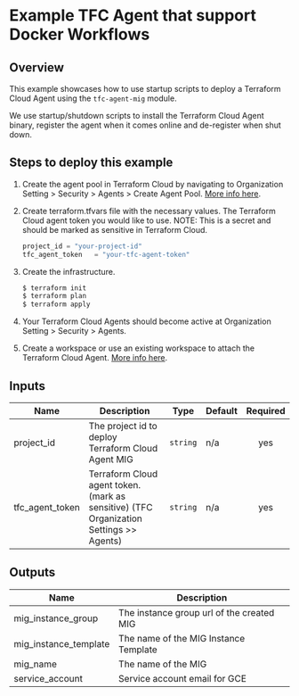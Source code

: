 # Example TFC Agent that support Docker Workflows

## Overview

This example showcases how to use startup scripts to deploy a Terraform Cloud Agent using the `tfc-agent-mig` module.

We use startup/shutdown scripts to install the Terraform Cloud Agent binary, register the agent when it comes online and de-register when shut down.

## Steps to deploy this example

1. Create the agent pool in Terraform Cloud by navigating to Organization Setting > Security > Agents > Create Agent Pool. [More info here](https://developer.hashicorp.com/terraform/cloud-docs/agents/agent-pools#create-an-agent-pool).

2. Create terraform.tfvars file with the necessary values. The Terraform Cloud agent token you would like to use. NOTE: This is a secret and should be marked as sensitive in Terraform Cloud.

    ```tf
    project_id = "your-project-id"
    tfc_agent_token   = "your-tfc-agent-token"
    ```

3. Create the infrastructure.

    ```sh
    $ terraform init
    $ terraform plan
    $ terraform apply
    ```

4. Your Terraform Cloud Agents should become active at Organization Setting > Security > Agents.

5. Create a workspace or use an existing workspace to attach the Terraform Cloud Agent. [More info here](https://developer.hashicorp.com/terraform/cloud-docs/agents/agent-pools#configure-workspaces-to-use-the-agent).

<!-- BEGINNING OF PRE-COMMIT-TERRAFORM DOCS HOOK -->
## Inputs

| Name | Description | Type | Default | Required |
|------|-------------|------|---------|:--------:|
| project\_id | The project id to deploy Terraform Cloud Agent MIG | `string` | n/a | yes |
| tfc\_agent\_token | Terraform Cloud agent token. (mark as sensitive) (TFC Organization Settings >> Agents) | `string` | n/a | yes |

## Outputs

| Name | Description |
|------|-------------|
| mig\_instance\_group | The instance group url of the created MIG |
| mig\_instance\_template | The name of the MIG Instance Template |
| mig\_name | The name of the MIG |
| service\_account | Service account email for GCE |

 <!-- END OF PRE-COMMIT-TERRAFORM DOCS HOOK -->
